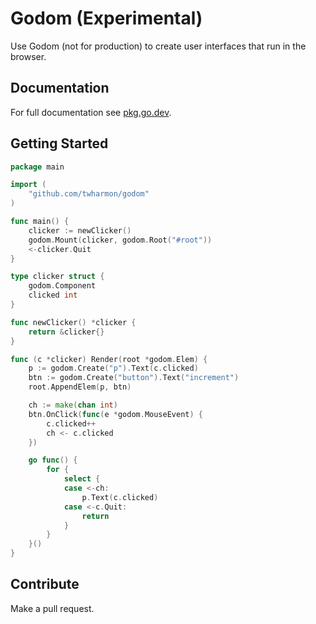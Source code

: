 # Godom (Experimental)

Use Godom (not for production) to create user interfaces that run in the browser.

## Documentation

For full documentation see [pkg.go.dev](https://pkg.go.dev/github.com/twharmon/godom).

## Getting Started

```go
package main

import (
	"github.com/twharmon/godom"
)

func main() {
	clicker := newClicker()
	godom.Mount(clicker, godom.Root("#root"))
	<-clicker.Quit
}

type clicker struct {
	godom.Component
	clicked int
}

func newClicker() *clicker {
	return &clicker{}
}

func (c *clicker) Render(root *godom.Elem) {
	p := godom.Create("p").Text(c.clicked)
	btn := godom.Create("button").Text("increment")
	root.AppendElem(p, btn)

	ch := make(chan int)
	btn.OnClick(func(e *godom.MouseEvent) {
		c.clicked++
		ch <- c.clicked
	})

	go func() {
		for {
			select {
			case <-ch:
				p.Text(c.clicked)
			case <-c.Quit:
				return
			}
		}
	}()
}
```

## Contribute

Make a pull request.
